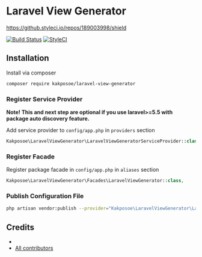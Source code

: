 # Laravel View Generator

https://github.styleci.io/repos/189003998/shield

[![Build Status](https://travis-ci.org/kakposoe/laravel-view-generator.svg?branch=master)](https://travis-ci.org/kakposoe/laravel-view-generator)
[![StyleCI](https://styleci.io/repos/189003998/shield?branch=master)](https://styleci.io/repos/189003998)

## Installation

Install via composer
```bash
composer require kakposoe/laravel-view-generator
```

### Register Service Provider

**Note! This and next step are optional if you use laravel>=5.5 with package
auto discovery feature.**

Add service provider to `config/app.php` in `providers` section
```php
Kakposoe\LaravelViewGenerator\LaravelViewGeneratorServiceProvider::class,
```

### Register Facade

Register package facade in `config/app.php` in `aliases` section
```php
Kakposoe\LaravelViewGenerator\Facades\LaravelViewGenerator::class,
```

### Publish Configuration File

```bash
php artisan vendor:publish --provider="Kakposoe\LaravelViewGenerator\LaravelViewGeneratorServiceProvider" --tag="config"
```

## Credits

- [](https://github.com/kakposoe/laravel-view-generator)
- [All contributors](https://github.com/kakposoe/laravel-view-generator/graphs/contributors)
